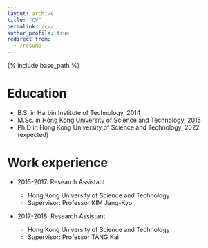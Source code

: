 ```yaml
---
layout: archive
title: "CV"
permalink: /cv/
author_profile: true
redirect_from:
  - /resume
---
```


{% include base_path %}

Education
======
* B.S. in Harbin Institute of Technology, 2014
* M.Sc. in Hong Kong University of Science and Technology, 2015
* Ph.D in Hong Kong University of Science and Technology, 2022 (expected)

Work experience
======
* 2015-2017: Research Assistant
  * Hong Kong University of Science and Technology
  * Supervisor: Professor KIM Jang-Kyo

* 2017-2018: Research Assistant
  * Hong Kong University of Science and Technology
  * Supervisor: Professor TANG Kai

